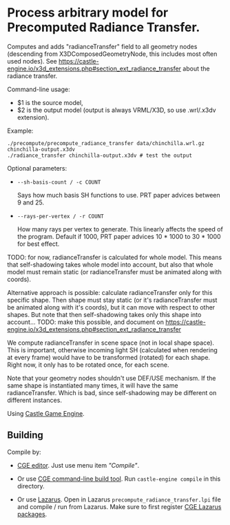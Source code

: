 # Process arbitrary model for Precomputed Radiance Transfer.

Computes and adds "radianceTransfer"
field to all geometry nodes (descending from X3DComposedGeometryNode,
this includes most often used nodes).
See https://castle-engine.io/x3d_extensions.php#section_ext_radiance_transfer
about the radiance transfer.

Command-line usage:
- $1 is the source model,
- $2 is the output model (output is always VRML/X3D, so use .wrl/.x3dv extension).

Example:

```
./precompute/precompute_radiance_transfer data/chinchilla.wrl.gz chinchilla-output.x3dv
./radiance_transfer chinchilla-output.x3dv # test the output
```

Optional parameters:

- `--sh-basis-count / -c COUNT`

    Says how much basis SH functions to use. PRT paper advices between
    9 and 25.

- `--rays-per-vertex / -r COUNT`

    How many rays per vertex to generate. This linearly affects the speed
    of the program. Default if 1000, PRT paper advices 10 * 1000 to 30 * 1000
    for best effect.

TODO: for now, radianceTransfer is calculated for whole model.
This means that self-shadowing takes whole model into account,
but also that whole model must remain static (or radianceTransfer must
be animated along with coords).

Alternative approach is possible: calculate radianceTransfer only
for this specific shape. Then shape must stay static (or it's
radianceTransfer must be animated along with it's coords), but it can
move with respect to other shapes. But note that then self-shadowing
takes only this shape into account... TODO: make this possible,
and document on
https://castle-engine.io/x3d_extensions.php#section_ext_radiance_transfer

We compute radianceTransfer in scene space (not in local shape
space). This is important, otherwise incoming light SH (calculated
when rendering at every frame) would have to be transformed (rotated)
for each shape. Right now, it only has to be rotated once, for each scene.

Note that your geometry nodes shouldn't use DEF/USE mechanism.
If the same shape is instantiated many times, it will have the same
radianceTransfer. Which is bad, since self-shadowing may be different
on different instances.

Using [Castle Game Engine](https://castle-engine.io/).

## Building

Compile by:

- [CGE editor](https://castle-engine.io/manual_editor.php). Just use menu item _"Compile"_.

- Or use [CGE command-line build tool](https://castle-engine.io/build_tool). Run `castle-engine compile` in this directory.

- Or use [Lazarus](https://www.lazarus-ide.org/). Open in Lazarus `precompute_radiance_transfer.lpi` file and compile / run from Lazarus. Make sure to first register [CGE Lazarus packages](https://castle-engine.io/documentation.php).
